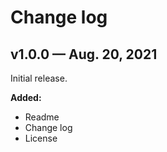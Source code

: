 # Change log

## v1.0.0 — Aug. 20, 2021

Initial release.

**Added:**

- Readme
- Change log
- License
